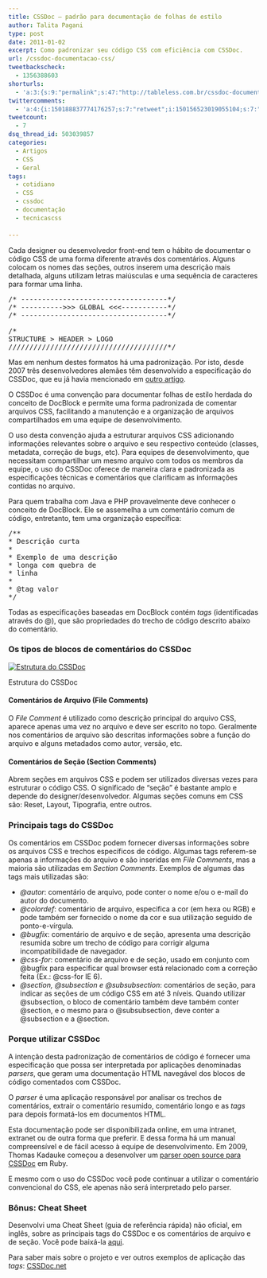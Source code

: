 ```yaml
---
title: CSSDoc – padrão para documentação de folhas de estilo
author: Talita Pagani
type: post
date: 2011-01-02
excerpt: Como padronizar seu código CSS com eficiência com CSSDoc.
url: /cssdoc-documentacao-css/
tweetbackscheck:
  - 1356388603
shorturls:
  - 'a:3:{s:9:"permalink";s:47:"http://tableless.com.br/cssdoc-documentacao-css";s:7:"tinyurl";s:26:"http://tinyurl.com/3dujomu";s:4:"isgd";s:19:"http://is.gd/TaGH5b";}'
twittercomments:
  - 'a:4:{i:150188837774176257;s:7:"retweet";i:150156523019055104;s:7:"retweet";i:150099740380495872;s:7:"retweet";i:169578213792681985;s:7:"retweet";}'
tweetcount:
  - 7
dsq_thread_id: 503039857
categories:
  - Artigos
  - CSS
  - Geral
tags:
  - cotidiano
  - CSS
  - cssdoc
  - documentação
  - tecnicascss

---
```

Cada designer ou desenvolvedor front-end tem o hábito de documentar o código CSS de uma forma diferente através dos comentários. Alguns colocam os nomes das seções, outros inserem uma descrição mais detalhada, alguns utilizam letras maiúsculas e uma sequência de caracteres para formar uma linha.

<pre lang="css" line="1" escaped="true">/* -----------------------------------*/
/* ----------&gt;&gt;&gt; GLOBAL &lt;&lt;&lt;-----------*/
/* -----------------------------------*/

/*
STRUCTURE &gt; HEADER &gt; LOGO
//////////////////////////////////////*/
</pre>

Mas em nenhum destes formatos há uma padronização. Por isto, desde 2007 três desenvolvedores alemães têm desenvolvido a especificação do CSSDoc, que eu já havia mencionado em [outro artigo][1].

O CSSDoc é uma convenção para documentar folhas de estilo herdada do conceito de DocBlock e permite uma forma padronizada de comentar arquivos CSS, facilitando a manutenção e a organização de arquivos compartilhados em uma equipe de desenvolvimento.

O uso desta convenção ajuda a estruturar arquivos CSS adicionando informações relevantes sobre o arquivo e seu respectivo conteúdo (classes, metadata, correção de bugs, etc). Para equipes de desenvolvimento, que necessitam compartilhar um mesmo arquivo com todos os membros da equipe, o uso do CSSDoc oferece de maneira clara e padronizada as especificações técnicas e comentários que clarificam as informações contidas no arquivo.

Para quem trabalha com Java e PHP provavelmente deve conhecer o conceito de DocBlock. Ele se assemelha a um comentário comum de código, entretanto, tem uma organização específica:

<pre lang="css" line="1">/**
* Descrição curta
*
* Exemplo de uma descrição
* longa com quebra de
* linha
*
* @tag valor
*/
</pre>

Todas as especificações baseadas em DocBlock contém _tags_ (identificadas através do @), que são propriedades do trecho de código descrito abaixo do comentário.

### Os tipos de blocos de comentários do CSSDoc

<div id="attachment_2550" style="width: 238px" class="wp-caption aligncenter">
  <a href="https://raw.githubusercontent.com/diegoeis/tableless-static-images/master/2010/12/cssdoc-cssfile-structure-00.png"><img src="https://raw.githubusercontent.com/diegoeis/tableless-static-images/master/2010/12/cssdoc-cssfile-structure-00-228x300.png" alt="Estrutura do CSSDoc" width="228" height="300" class="size-medium wp-image-2550" srcset="uploads/2010/12/cssdoc-cssfile-structure-00-228x300.png 228w, uploads/2010/12/cssdoc-cssfile-structure-00.png 274w" sizes="(max-width: 228px) 100vw, 228px" /></a>
  
  <p class="wp-caption-text">
    Estrutura do CSSDoc
  </p>
</div>

#### Comentários de Arquivo (File Comments)

O _File Comment_ é utilizado como descrição principal do arquivo CSS, aparece apenas uma vez no arquivo e deve ser escrito no topo. Geralmente nos comentários de arquivo são descritas informações sobre a função do arquivo e alguns metadados como autor, versão, etc.

#### Comentários de Seção (Section Comments)

Abrem seções em arquivos CSS e podem ser utilizados diversas vezes para estruturar o código CSS. O significado de &#8220;seção&#8221; é bastante amplo e depende do designer/desenvolvedor. Algumas seções comuns em CSS são: Reset, Layout, Tipografia, entre outros.

### Principais tags do CSSDoc

Os comentários em CSSDoc podem fornecer diversas informações sobre os arquivos CSS e trechos específicos de código. Algumas tags referem-se apenas a informações do arquivo e são inseridas em _File Comments_, mas a maioria são utilizadas em _Section Comments_. Exemplos de algumas das tags mais utilizadas são:

  * _@autor_: comentário de arquivo, pode conter o nome e/ou o e-mail do autor do documento.
  * _@colordef_: comentário de arquivo, especifica a cor (em hexa ou RGB) e pode também ser fornecido o nome da cor e sua utilização seguido de ponto-e-vírgula.
  * _@bugfix_: comentário de arquivo e de seção, apresenta uma descrição resumida sobre um trecho de código para corrigir alguma incompatibilidade de navegador.
  * _@css-for_: comentário de arquivo e de seção, usado em conjunto com @bugfix para especificar qual browser está relacionado com a correção feita (Ex.: @css-for IE 6).
  * _@section, @subsection e @subsubsection_: comentários de seção, para indicar as seções de um código CSS em até 3 níveis. Quando utilizar @subsection, o bloco de comentário também deve também conter @section, e o mesmo para o @subsubsection, deve conter a @subsection e a @section.

### Porque utilizar CSSDoc

A intenção desta padronização de comentários de código é fornecer uma especificação que possa ser interpretada por aplicações denominadas _parsers_, que geram uma documentação HTML navegável dos blocos de código comentados com CSSDoc.

O _parser_ é uma aplicação responsável por analisar os trechos de comentários, extrair o comentário resumido, comentário longo e as _tags_ para depois formatá-los em documentos HTML.

Esta documentação pode ser disponibilizada online, em uma intranet, extranet ou de outra forma que preferir. E dessa forma há um manual compreensível e de fácil acesso à equipe de desenvolvimento. Em 2009, Thomas Kadauke começou a desenvolver um <a href="https://github.com/imedo/css_doc" target="_blank">parser open source para CSSDoc</a> em Ruby.

E mesmo com o uso do CSSDoc você pode continuar a utilizar o comentário convencional do CSS, ele apenas não será interpretado pelo parser.

### Bônus: Cheat Sheet

Desenvolvi uma Cheat Sheet (guia de referência rápida) não oficial, em inglês, sobre as principais tags do CSSDoc e os comentários de arquivo e de seção. Você pode baixá-la <a href="https://raw.githubusercontent.com/diegoeis/tableless-static-images/master/2010/12/cssdoc_cheat_sheet.pdf" target="_blank">aqui</a>.

Para saber mais sobre o projeto e ver outros exemplos de aplicação das _tags_: <a href="http://www.cssdoc.net" target="_blank">CSSDoc.net</a>

 [1]: http://tableless.com.br/6-estrategias-para-melhorar-a-organizacao-do-seu-css-2